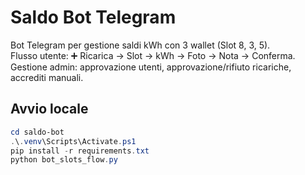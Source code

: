 # Saldo Bot Telegram

Bot Telegram per gestione saldi kWh con 3 wallet (Slot 8, 3, 5).  
Flusso utente: ➕ Ricarica → Slot → kWh → Foto → Nota → Conferma.  
Gestione admin: approvazione utenti, approvazione/rifiuto ricariche, accrediti manuali.

## Avvio locale

```powershell
cd saldo-bot
.\.venv\Scripts\Activate.ps1
pip install -r requirements.txt
python bot_slots_flow.py
